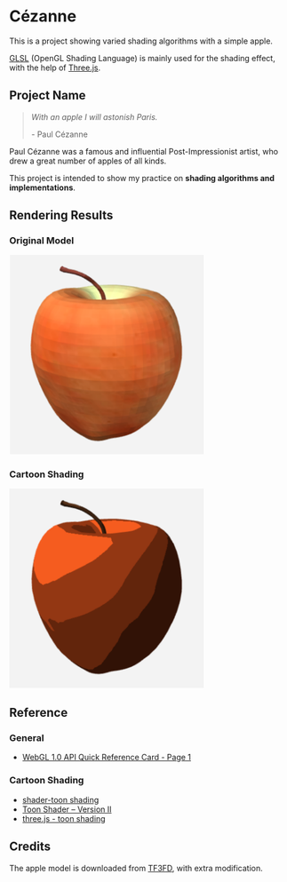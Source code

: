 # Cézanne

This is a project showing varied shading algorithms with a simple apple.

[GLSL](https://en.wikipedia.org/wiki/OpenGL_Shading_Language) (OpenGL Shading Language) is mainly used for the shading effect, with the help of [Three.js](https://threejs.org).


## Project Name

> *With an apple I will astonish Paris.*
>
> \- Paul Cézanne

Paul Cézanne was a famous and influential Post-Impressionist artist, who drew a great number of apples of all kinds.

This project is intended to show my practice on **shading algorithms and implementations**.



## Rendering Results

### Original Model

<img src="./screenshots/origin.png" width="350">


### Cartoon Shading

<img src="./screenshots/cartoon.png" width="350">



## Reference

### General

- [WebGL 1.0 API Quick Reference Card - Page 1](https://www.khronos.org/files/webgl/webgl-reference-card-1_0.pdf)

### Cartoon Shading

- [shader-toon shading](https://sites.google.com/site/threejstuts/home/shader-toon)
- [Toon Shader – Version II](http://www.lighthouse3d.com/tutorials/glsl-12-tutorial/toon-shader-version-ii/)
- [three.js - toon shading](http://www.realtimerendering.com/erich/udacity/exercises/unit3_toon_solution3.html)

## Credits

The apple model is downloaded from [TF3FD](http://tf3dm.com/3d-model/apple-51047.html), with extra modification.
